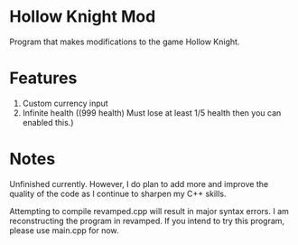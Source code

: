 # Hollow Knight Mod 
Program that makes modifications to the game Hollow Knight. 

# Features 
1. Custom currency input
2. Infinite health ((999 health) Must lose at least 1/5 health then you can enabled this.)

# Notes 
Unfinished currently. However, I do plan to add more and improve the quality of the code as I continue to sharpen my C++ skills.  

Attempting to compile revamped.cpp will result in major syntax errors. I am reconstructing the program in revamped. If you intend to try this 
program, please use main.cpp for now. 
